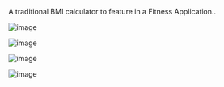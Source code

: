  A traditional BMI calculator to feature in a Fitness Application..




![image](https://github.com/user-attachments/assets/762f470d-9565-40f0-8808-e5bfc6ae61ce)

![image](https://github.com/user-attachments/assets/84d66b86-245f-4dbd-bbaa-5de942ef259c)

![image](https://github.com/user-attachments/assets/9f79d17d-0cd9-4c20-a9ec-01cb44706754)

![image](https://github.com/user-attachments/assets/e8033aad-e732-461b-9f5f-dc0ec0edb886)



